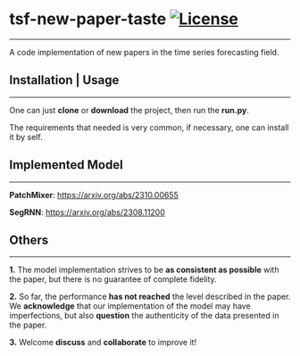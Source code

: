 # tsf-new-paper-taste [![License](https://img.shields.io/badge/License-MIT-blue.svg)](LICENSE)

<hr>

A code implementation of new papers in the time series forecasting field.


## Installation | Usage

<hr>

One can just **clone** or **download** the project, then run the **run.py**. 

The requirements that needed is very common, if necessary, one can install it by self.

## Implemented Model

<hr>

**PatchMixer**: https://arxiv.org/abs/2310.00655

**SegRNN**: https://arxiv.org/abs/2308.11200

## Others

<hr>

**1.** The model implementation strives to be **as consistent as possible** with the paper, but there is no guarantee of complete fidelity.

**2.** So far, the performance **has not reached** the level described in the paper. We **acknowledge** that our implementation of the model may have imperfections, but also **question** the authenticity of the data presented in the paper.

**3.** Welcome **discuss** and **collaborate** to improve it!